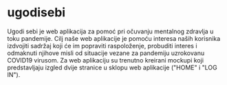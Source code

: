 # ugodisebi
Ugodi sebi je web aplikacija za pomoć pri očuvanju mentalnog zdravlja u toku pandemije.
Cilj naše web aplikacije je pomoću interesa naših korisnika izdvojiti sadržaj koji će im popraviti raspoloženje, probuditi interes i odmaknuti njihove misli od situacije vezane za pandemiju uzrokovanu COVID19 virusom. 
Za web aplikaciju su trenutno kreirani mockupi koji predstavljaju izgled dvije stranice u sklopu web aplikacije ("HOME" i "LOG IN"). 
